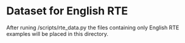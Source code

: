 # Dataset for English RTE

After runing /scripts/rte_data.py the files containing only English RTE examples will be placed in this directory.